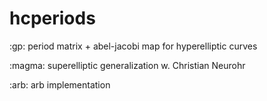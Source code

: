 hcperiods
=========

:gp: period matrix + abel-jacobi map for hyperelliptic curves

:magma: superelliptic generalization w. Christian Neurohr

:arb: arb implementation

